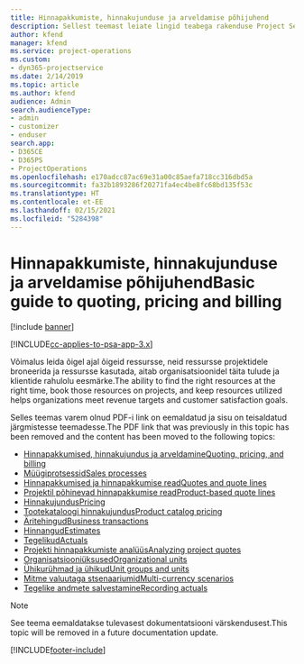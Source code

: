 ```yaml
---
title: Hinnapakkumiste, hinnakujunduse ja arveldamise põhijuhend
description: Sellest teemast leiate lingid teabega rakenduse Project Service Automation hinnapakkumiste, hinnakujunduse ja arveldamise kohta.
author: kfend
manager: kfend
ms.service: project-operations
ms.custom:
- dyn365-projectservice
ms.date: 2/14/2019
ms.topic: article
ms.author: kfend
audience: Admin
search.audienceType:
- admin
- customizer
- enduser
search.app:
- D365CE
- D365PS
- ProjectOperations
ms.openlocfilehash: e170adcc87ac69e31a00c85aefa718cc316dbd5a
ms.sourcegitcommit: fa32b1893286f20271fa4ec4be8fc68bd135f53c
ms.translationtype: HT
ms.contentlocale: et-EE
ms.lasthandoff: 02/15/2021
ms.locfileid: "5284398"
---
```

# <a name="basic-guide-to-quoting-pricing-and-billing"></a><span data-ttu-id="da83d-103">Hinnapakkumiste, hinnakujunduse ja arveldamise põhijuhend</span><span class="sxs-lookup"><span data-stu-id="da83d-103">Basic guide to quoting, pricing and billing</span></span>

[!include [banner](../../includes/psa-now-project-operations.md)]

[!INCLUDE[cc-applies-to-psa-app-3.x](../../includes/cc-applies-to-psa-app-3x.md)]

<span data-ttu-id="da83d-104">Võimalus leida õigel ajal õigeid ressursse, neid ressursse projektidele broneerida ja ressursse kasutada, aitab organisatsioonidel täita tulude ja klientide rahulolu eesmärke.</span><span class="sxs-lookup"><span data-stu-id="da83d-104">The ability to find the right resources at the right time, book those resources on projects, and keep resources utilized helps organizations meet revenue targets and customer satisfaction goals.</span></span> 

<span data-ttu-id="da83d-105">Selles teemas varem olnud PDF-i link on eemaldatud ja sisu on teisaldatud järgmistesse teemadesse.</span><span class="sxs-lookup"><span data-stu-id="da83d-105">The PDF link that was previously in this topic has been removed and the content has been moved to the following topics:</span></span>

- [<span data-ttu-id="da83d-106">Hinnapakkumised, hinnakujundus ja arveldamine</span><span class="sxs-lookup"><span data-stu-id="da83d-106">Quoting, pricing, and billing</span></span>](../quote-bill-price.md)
- [<span data-ttu-id="da83d-107">Müügiprotsessid</span><span class="sxs-lookup"><span data-stu-id="da83d-107">Sales processes</span></span>](../basic-sales-process.md)
- [<span data-ttu-id="da83d-108">Hinnapakkumised ja hinnapakkumise read</span><span class="sxs-lookup"><span data-stu-id="da83d-108">Quotes and quote lines</span></span>](../basic-quote-lines.md)
- [<span data-ttu-id="da83d-109">Projektil põhinevad hinnapakkumise read</span><span class="sxs-lookup"><span data-stu-id="da83d-109">Product-based quote lines</span></span>](../product-based-quote-lines.md)
- [<span data-ttu-id="da83d-110">Hinnakujundus</span><span class="sxs-lookup"><span data-stu-id="da83d-110">Pricing</span></span>](../basic-pricing.md)
- [<span data-ttu-id="da83d-111">Tootekataloogi hinnakujundus</span><span class="sxs-lookup"><span data-stu-id="da83d-111">Product catalog pricing</span></span>](../product-catalog-pricing.md)
- [<span data-ttu-id="da83d-112">Äritehingud</span><span class="sxs-lookup"><span data-stu-id="da83d-112">Business transactions</span></span>](../basic-business-transactions.md)
- [<span data-ttu-id="da83d-113">Hinnangud</span><span class="sxs-lookup"><span data-stu-id="da83d-113">Estimates</span></span>](../estimates.md)
- [<span data-ttu-id="da83d-114">Tegelikud</span><span class="sxs-lookup"><span data-stu-id="da83d-114">Actuals</span></span>](../actuals.md)
- [<span data-ttu-id="da83d-115">Projekti hinnapakkumiste analüüs</span><span class="sxs-lookup"><span data-stu-id="da83d-115">Analyzing project quotes</span></span>](../basic-analyzing-quotes.md)
- [<span data-ttu-id="da83d-116">Organisatsiooniüksused</span><span class="sxs-lookup"><span data-stu-id="da83d-116">Organizational units</span></span>](../advanced-organizational.md)
- [<span data-ttu-id="da83d-117">Ühikurühmad ja ühikud</span><span class="sxs-lookup"><span data-stu-id="da83d-117">Unit groups and units</span></span>](../advanced-units.md)
- [<span data-ttu-id="da83d-118">Mitme valuutaga stsenaariumid</span><span class="sxs-lookup"><span data-stu-id="da83d-118">Multi-currency scenarios</span></span>](../advanced-currency.md)
- [<span data-ttu-id="da83d-119">Tegelike andmete salvestamine</span><span class="sxs-lookup"><span data-stu-id="da83d-119">Recording actuals</span></span>](../advanced-actuals.md)

> [!NOTE]
> <span data-ttu-id="da83d-120">See teema eemaldatakse tulevasest dokumentatsiooni värskendusest.</span><span class="sxs-lookup"><span data-stu-id="da83d-120">This topic will be removed in a future documentation update.</span></span> 


[!INCLUDE[footer-include](../../includes/footer-banner.md)]